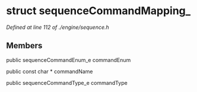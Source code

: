 # struct sequenceCommandMapping_

*Defined at line 112 of ./engine/sequence.h*

## Members

public sequenceCommandEnum_e commandEnum

public const char * commandName

public sequenceCommandType_e commandType



